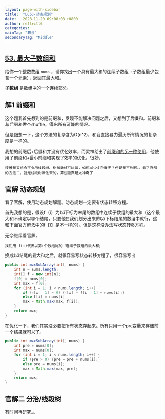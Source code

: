 ```yaml
---
layout: page-with-sidebar
title:  "LC53-动态规划"
date:   2023-11-20 09:08:03 +0800
author: reflectt6
categories: 
mainTag: "算法"
secondaryTag: "Middle"
---
```


## [53. 最大子数组和](https://leetcode.cn/problems/maximum-subarray/)

给你一个整数数组 `nums` ，请你找出一个具有最大和的连续子数组（子数组最少包含一个元素），返回其最大和。

**子数组** 是数组中的一个连续部分。



## 解1 前缀和

这个题我首先想到的是前缀和，发现不能解决问题之后，又想到了后缀和。前缀和与后缀和做个shuffle，得出所有可能的情况。

但是细想一下，这个方法的复杂度为O(n^2)，和我直接暴力遍历所有情况的复杂度是一样的。

我想的前缀后+后缀和并没有优化效率，而灵神给出了[前缀和的另一种使用](https://leetcode.cn/problems/maximum-subarray/solutions/2533977/qian-zhui-he-zuo-fa-ben-zhi-shi-mai-mai-abu71/)，他使用了前缀和+最小前缀和实现了效率的优化，很妙。

`接着我又想会不会用线段树、树状数组可以做，如何减少复杂度呢？但是我不熟啊。。看了官解的方法二，就是线段树演化来的，算法题真是太神奇了`



## 官解 动态规划

看了官解，使用动态规划解题。动态规划一定要有状态转移方程。

首先我想的是，假设f（i）为以i下标为末尾的数组中连续子数组的最大和（这个最大和不确定以哪个结尾，只要他在我们划分出来的以i下标结尾的数组中就行，这和下面官方解法中的f【i】是不一样的）。但是这样没办法写状态转移方程。

无奈继续看官解，

`我们用 f(i)代表以第i个数结尾的「连续子数组的最大和」`

换成以i结尾的最大和之后，就很容易写状态转移方程了，很容易写出

```java
public int maxSubArray(int[] nums) {
    int n = nums.length;
    int[] f = new int[n];
    f[0] = nums[0];
    int max = f[0];
    for (int i = 1; i < nums.length; i++) {
        if (f[i - 1] > 0) {f[i] = f[i - 1] + nums[i];}
        else f[i] = nums[i];
        max = Math.max(max, f[i]);
    }
    return max;
}
```

在优化一下，我们其实没必要把所有状态存起来。所有只用一个pre变量来存储前一个结果就可以了。

```java
public int maxSubArray(int[] nums) {
    int pre = nums[0];
    int max = nums[0];
    for (int i = 1; i < nums.length; i++) {
        if (pre > 0) {pre = pre + nums[i];}
        else pre = nums[i];
        max = Math.max(max, pre);
    }
    return max;
}
```

## 官解二 分治/线段树

有时间再研究。。

